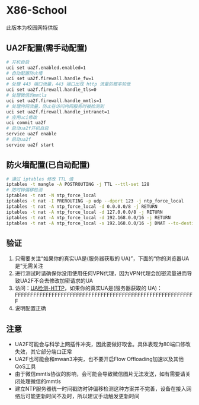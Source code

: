 # X86-School
此版本为校园网特供版

## UA2F配置(需手动配置)

```bash
# 开机自启
uci set ua2f.enabled.enabled=1
# 自动配置防火墙
uci set ua2f.firewall.handle_fw=1
# 处理 443 端口流量，443 端口出现 http 流量的概率较低
uci set ua2f.firewall.handle_tls=0
# 处理微信的mmtls
uci set ua2f.firewall.handle_mmtls=1
# 处理内网流量，防止在访问内网服务时被检测到
uci set ua2f.firewall.handle_intranet=1
# 应用uci修改
uci commit ua2f
# 启动ua2f开机自启
service ua2f enable
# 启动ua2f
service ua2f start
```

## 防火墙配置(已自动配置)

```bash
# 通过 iptables 修改 TTL 值
iptables -t mangle -A POSTROUTING -j TTL --ttl-set 128
# 防时钟偏移检测
iptables -t nat -N ntp_force_local
iptables -t nat -I PREROUTING -p udp --dport 123 -j ntp_force_local
iptables -t nat -A ntp_force_local -d 0.0.0.0/8 -j RETURN
iptables -t nat -A ntp_force_local -d 127.0.0.0/8 -j RETURN
iptables -t nat -A ntp_force_local -d 192.168.0.0/16 -j RETURN
iptables -t nat -A ntp_force_local -s 192.168.0.0/16 -j DNAT --to-destination 192.168.3.1
```

## 验证

1. 只需要关注“如果你的真实UA是(服务器获取的 UA)”，下面的“你的浏览器UA是”无需关注
2. 进行测试时请确保你没用使用任何VPN代理，因为VPN代理会加密流量进而导致UA2F不会去修改加密请求的UA
3. 访问：[UA检测-HTTP](http://ua.233996.xyz/)，如果你的真实UA是(服务器获取的 UA)：FFFFFFFFFFFFFFFFFFFFFFFFFFFFFFFFFFFFFFFFFFFFFFFFFFFFFFFFFFF
4. 说明配置正确

## 注意
- UA2F可能会与科学上网插件冲突，因此要做好取舍。具体表现为80端口修改失效，其它部分端口正常
- UA2F也可能会和mwan3冲突，也不要开启Flow Offloading加速以及其他QoS工具
- 由于微信mmtls协议的影响，会可能会导致微信图片无法发送，如有需要请关闭处理微信的mmtls
- 建立NTP服务器统一时间戳防时钟偏移检测这种方案并不完善，设备在接入网络后可能更新时间不及时，所以建议手动触发更新时间
